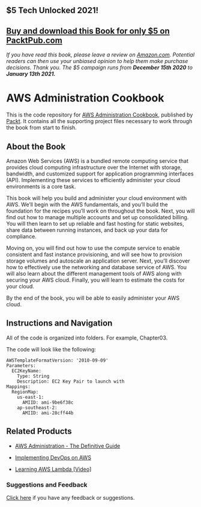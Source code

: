 ## $5 Tech Unlocked 2021!
[Buy and download this Book for only $5 on PacktPub.com](https://www.packtpub.com/product/aws-administration-cookbook/9781787127630)
-----
*If you have read this book, please leave a review on [Amazon.com](https://www.amazon.com/gp/product/178712763X).     Potential readers can then use your unbiased opinion to help them make purchase decisions. Thank you. The $5 campaign         runs from __December 15th 2020__ to __January 13th 2021.__*

# AWS Administration Cookbook
This is the code repository for [AWS Administration Cookbook](https://www.packtpub.com/virtualization-and-cloud/aws-administration-cookbook?utm_source=github&utm_medium=repository&utm_campaign=9781787127630), published by [Packt](https://www.packtpub.com/?utm_source=github). It contains all the supporting project files necessary to work through the book from start to finish.
## About the Book
Amazon Web Services (AWS) is a bundled remote computing service that provides cloud computing infrastructure over the Internet with storage, bandwidth, and customized support for application programming interfaces (API). Implementing these services to efficiently administer your cloud environments is a core task.

This book will help you build and administer your cloud environment with AWS. We’ll begin with the AWS fundamentals, and you’ll build the foundation for the recipes you’ll work on throughout the book. Next, you will find out how to manage multiple accounts and set up consolidated billing. You will then learn to set up reliable and fast hosting for static websites, share data between running instances, and back up your data for compliance.

Moving on, you will find out how to use the compute service to enable consistent and fast instance provisioning, and will see how to provision storage volumes and autoscale an application server. Next, you’ll discover how to effectively use the networking and database service of AWS. You will also learn about the different management tools of AWS along with securing your AWS cloud. Finally, you will learn to estimate the costs for your cloud.

By the end of the book, you will be able to easily administer your AWS cloud.

## Instructions and Navigation
All of the code is organized into folders. For example, Chapter03.



The code will look like the following:
```
AWSTemplateFormatVersion: '2010-09-09'
Parameters:
  EC2KeyName:
    Type: String
    Description: EC2 Key Pair to launch with
Mappings:
  RegionMap:
    us-east-1:
      AMIID: ami-9be6f38c
    ap-southeast-2:
      AMIID: ami-28cff44b
```



## Related Products
* [AWS Administration - The Definitive Guide](https://www.packtpub.com/virtualization-and-cloud/aws-administration-guide?utm_source=github&utm_medium=repository&utm_campaign=9781782173755)

* [Implementing DevOps on AWS](https://www.packtpub.com/virtualization-and-cloud/implementing-devops-aws?utm_source=github&utm_medium=repository&utm_campaign=9781786460141)

* [Learning AWS Lambda [Video]](https://www.packtpub.com/virtualization-and-cloud/learning-aws-lambda-video?utm_source=github&utm_medium=repository&utm_campaign=9781787289222)

### Suggestions and Feedback
[Click here](https://docs.google.com/forms/d/e/1FAIpQLSe5qwunkGf6PUvzPirPDtuy1Du5Rlzew23UBp2S-P3wB-GcwQ/viewform) if you have any feedback or suggestions.
